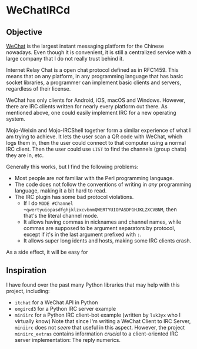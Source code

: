 # WeChatIRCd
## Objective
[WeChat](https://wechat.com) is the largest instant messaging platform for the Chinese nowadays. Even though it is convenient, it is still a centralized service with a large company that I do not really trust behind it.

Internet Relay Chat is a open chat protocol defined as in RFC1459. This means that on any platform, in any programming language that has basic socket libraries, a programmer can implement basic clients and servers, regardless of their license.

WeChat has only clients for Android, iOS, macOS and Windows. However, there are IRC clients written for nearly every platform out there. As mentioned above, one could easily implement IRC for a new operating system.

Mojo-Weixin and Mojo-IRCShell together form a similar experience of what I am trying to achieve. It lets the user scan a QR code with WeChat, which logs them in, then the user could connect to that computer using a normal IRC client. Then the user could use `LIST` to find the channels (group chats) they are in, etc.

Generally this works, but I find the following problems:
- Most people are *not* familiar with the Perl programming language.
- The code does not follow the conventions of writing in *any* programming language, making it a bit hard to read.
- The IRC plugin has some bad protocol violations.
  - If I do `MODE #Channel +qwertyuiopasdfghjklzxcvbnmQWERTYUIOPASDFGHJKLZXCVBNM`, then that's the literal channel mode.
  - It allows having commas in nicknames and channel names, while commas are supposed to be argument separators by protocol, except if it's in the last argument prefixed with `:`.
  - It allows super long idents and hosts, making some IRC clients crash.

As a side effect, it will be easy for

## Inspiration
I have found over the past many Python libraries that may help with this project, including:
- `itchat` for a WeChat API in Python
- `omgircd3` for a Python IRC server example
- `miniirc` for a Python IRC client-bot example (written by `luk3yx` who I virtually know)
Note that since I'm writing a WeChat Client to IRC Server, `miniirc` does not *seem* that useful in this aspect. However, the project `miniirc_extras` contains information *crucial* to a client-oriented IRC server implementation: The reply numerics.
